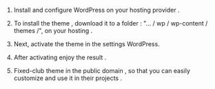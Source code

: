 1. Install and configure WordPress on your hosting provider .

2. To install the theme , download it to a folder : "... / wp / wp-content / themes /", on your hosting .

3. Next, activate the theme in the settings WordPress.

4. After activating enjoy the result .

5. Fixed-club theme in the public domain , so that you can easily customize and use it in their projects .
